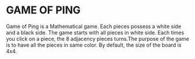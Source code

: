 # GAME OF PING

Game of Ping is a Mathematical game. Each pieces possess a white side and a black side. The game starts with all pieces in white side. Each times you click on a piece, the 8 adjacency pieces turns.The purpose of the game is to have all the pieces in same color. By default, the size of the board is 4x4.
